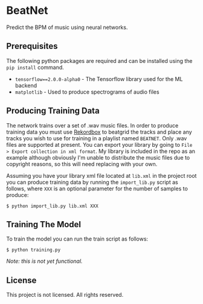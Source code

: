 # BeatNet

Predict the BPM of music using neural networks.

## Prerequisites

The following python packages are required and can be installed using the `pip install` command.

* `tensorflow==2.0.0-alpha0` - The Tensorflow library used for the ML backend
* `matplotlib` - Used to produce spectrograms of audio files

## Producing Training Data

The network trains over a set of .wav music files. In order to produce training data you must use [Rekordbox](https://rekordbox.com/) to beatgrid the tracks and place any tracks you wish to use for training in a playlist named `BEATNET`. Only .wav files are supported at present. You can export your library by going to `File > Export collection in xml format`. My library is included in the repo as an example although obviously I'm unable to distribute the music files due to copyright reasons, so this will need replacing with your own.

Assuming you have your library xml file located at `lib.xml` in the project root you can produce training data by running the `import_lib.py` script as follows, where `XXX` is an optional parameter for the number of samples to produce:

    $ python import_lib.py lib.xml XXX
    
## Training The Model

To train the model you can run the train script as follows:

    $ python training.py
    
*Note: this is not yet functional.*

## License

This project is not licensed. All rights reserved.
